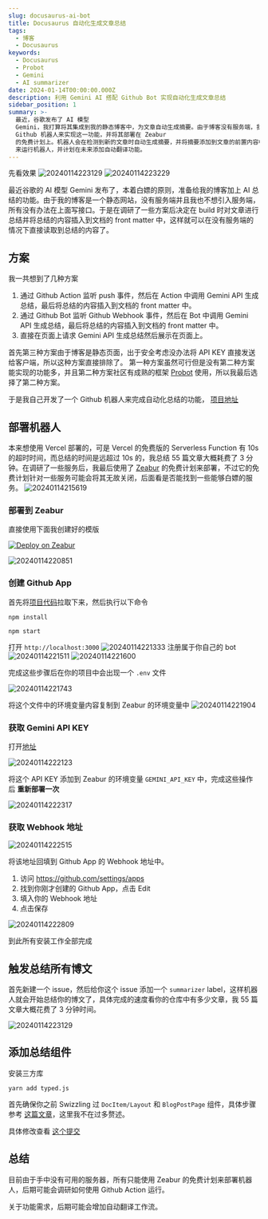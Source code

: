 ```yaml
---
slug: docusaurus-ai-bot
title: Docusaurus 自动化生成文章总结
tags:
  - 博客
  - Docusaurus
keywords:
  - Docusaurus
  - Probot
  - Gemini
  - AI summarizer
date: 2024-01-14T00:00:00.000Z
description: 利用 Gemini AI 搭配 Github Bot 实现自动化生成文章总结
sidebar_position: 1
summary: >-
  最近，谷歌发布了 AI 模型
  Gemini，我打算将其集成到我的静态博客中，为文章自动生成摘要。由于博客没有服务端，我决定在构建时对文章进行摘要生成，并将摘要插入到文档的前置内容中。经过调研，我选择了使用
  Github 机器人来实现这一功能，并将其部署在 Zeabur
  的免费计划上。机器人会在检测到新的文章时自动生成摘要，并将摘要添加到文章的前置内容中。目前，我还在探索如何使用 Github Action
  来运行机器人，并计划在未来添加自动翻译功能。
---
```


先看效果
![20240114223129](https://raw.githubusercontent.com/3Alan/images/master/img/20240114223129.png)
![20240114223229](https://raw.githubusercontent.com/3Alan/images/master/img/20240114223229.png)

最近谷歌的 AI 模型 Gemini 发布了，本着白嫖的原则，准备给我的博客加上 AI 总结的功能。由于我的博客是一个静态网站，没有服务端并且我也不想引入服务端，所有没有办法在上面写接口。于是在调研了一些方案后决定在 build 时对文章进行总结并将总结的内容插入到文档的 front matter 中，这样就可以在没有服务端的情况下直接读取到总结的内容了。

## 方案

我一共想到了几种方案

1. 通过 Github Action 监听 push 事件，然后在 Action 中调用 Gemini API 生成总结，最后将总结的内容插入到文档的 front matter 中。
2. 通过 Github Bot 监听 Github Webhook 事件，然后在 Bot 中调用 Gemini API 生成总结，最后将总结的内容插入到文档的 front matter 中。
3. 直接在页面上请求 Gemini API 生成总结然后展示在页面上。

首先第三种方案由于博客是静态页面，出于安全考虑没办法将 API KEY 直接发送给客户端，所以这种方案直接排除了。
第一种方案虽然可行但是没有第二种方案能实现的功能多，并且第二种方案社区有成熟的框架 [Probot](https://probot.github.io/) 使用，所以我最后选择了第二种方案。

于是我自己开发了一个 Github 机器人来完成自动化总结的功能， [项目地址](https://github.com/3Alan/docs-ai-bot)

## 部署机器人

本来想使用 Vercel 部署的，可是 Vercel 的免费版的 Serverless Function 有 10s 的超时时间，而总结的时间是远超过 10s 的，我总结 55 篇文章大概耗费了 3 分钟。在调研了一些服务后，我最后使用了 [Zeabur](https://zeabur.com?referralCode=3Alan) 的免费计划来部署，不过它的免费计划针对一些服务可能会将其无故关闭，后面看是否能找到一些能够白嫖的服务。
![20240114215619](https://raw.githubusercontent.com/3Alan/images/master/img/20240114215619.png)

### 部署到 Zeabur

直接使用下面我创建好的模版

[![Deploy on Zeabur](https://zeabur.com/button.svg)](https://zeabur.com/templates/EZOGJM?referralCode=3Alan)

![20240114220851](https://raw.githubusercontent.com/3Alan/images/master/img/20240114220851.png)

### 创建 Github App

首先将[项目代码](https://github.com/3Alan/docs-ai-bot)拉取下来，然后执行以下命令

```
npm install

npm start
```

打开 `http://localhost:3000`
![20240114221333](https://raw.githubusercontent.com/3Alan/images/master/img/20240114221333.png)
注册属于你自己的 bot
![20240114221511](https://raw.githubusercontent.com/3Alan/images/master/img/20240114221511.png)
![20240114221600](https://raw.githubusercontent.com/3Alan/images/master/img/20240114221600.png)

完成这些步骤后在你的项目中会出现一个 `.env` 文件

![20240114221743](https://raw.githubusercontent.com/3Alan/images/master/img/20240114221743.png)

将这个文件中的环境变量内容复制到 Zeabur 的环境变量中
![20240114221904](https://raw.githubusercontent.com/3Alan/images/master/img/20240114221904.png)

### 获取 Gemini API KEY

打开[地址](https://makersuite.google.com/app/prompts/new_freeform)

![20240114222123](https://raw.githubusercontent.com/3Alan/images/master/img/20240114222123.png)

将这个 API KEY 添加到 Zeabur 的环境变量 `GEMINI_API_KEY` 中，完成这些操作后 **重新部署一次**

![20240114222317](https://raw.githubusercontent.com/3Alan/images/master/img/20240114222317.png)

### 获取 Webhook 地址

![20240114222515](https://raw.githubusercontent.com/3Alan/images/master/img/20240114222515.png)

将该地址回填到 Github App 的 Webhook 地址中。

1. 访问 https://github.com/settings/apps
2. 找到你刚才创建的 Github App，点击 Edit
3. 填入你的 Webhook 地址
4. 点击保存

![20240114222809](https://raw.githubusercontent.com/3Alan/images/master/img/20240114222809.png)

到此所有安装工作全部完成

## 触发总结所有博文

首先新建一个 issue，然后给你这个 issue 添加一个 `summarizer` label，这样机器人就会开始总结你的博文了，具体完成的速度看你的仓库中有多少文章，我 55 篇文章大概花费了 3 分钟时间。

![20240114223129](https://raw.githubusercontent.com/3Alan/images/master/img/20240114223129.png)

## 添加总结组件

安装三方库

```
yarn add typed.js
```

首先确保你之前 Swizzling 过 `DocItem/Layout` 和 `BlogPostPage` 组件，具体步骤参考 [这篇文章](/posts/blog-guides/docusaurus-comment#swizzling-docusaurus-内部组件)，这里我不在过多赘述。

具体修改查看 [这个提交](https://github.com/3Alan/site/commit/ce04cf23f0ae36c118db2bb8d359b2ee85f2676c)

## 总结

目前由于手中没有可用的服务器，所有只能使用 Zeabur 的免费计划来部署机器人，后期可能会调研如何使用 Github Action 运行。

关于功能需求，后期可能会增加自动翻译工作流。

